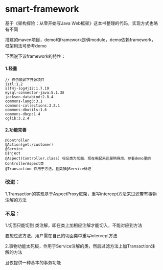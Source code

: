 # smart-framework

基于《架构探险：从零开始写Java Web框架》这本书整理的代码，实现方式也略有不同

搭建的maven项目，demo和framework是俩module，demo依赖framework，框架用法可参考demo

下面说下该framework的特性：

#### 1.轻量

```
// 仅依赖如下开源项目
jstl:1.2
slf4j-log4j12:1.7.19
mysql-connector-java:5.1.38
jackson-databind:2.8.4
commons-lang3:3.1
commons-collections:3.2.1
commons-dbutils:1.6
commons-dbcp:1.4
cglib:3.2.4
```

#### 2.功能完善

```
@Controller
@Action(get:/customer)
@Service
@Inject
@Aspect(Controller.class) 标记类为切面，现在用起来还是稍麻烦，参看demo里的ControllerAspect类
@Transaction 作用于方法，且类被@Service标记
```

### 改进：

1.Transaction的实现基于AspectProxy框架，重写intercept方法来过滤带有事物注解的方法

### 不足：

1.切面只能切到 类注解，即在类上加相应注解才能切入，不能对应到方法

要想过滤方法，用户需在自己的切面类中重写intercept方法

2.事物功能太死板，作用于Service注解的类，然后过滤方法上加Transaction注解的方法

且仅提供一种基本的事务功能